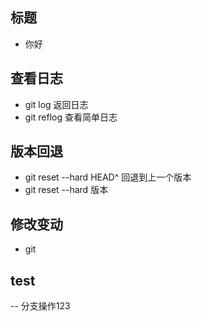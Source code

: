 ## 标题
- 你好

## 查看日志
- git log 返回日志
- git reflog 查看简单日志

## 版本回退
- git reset --hard HEAD^ 回退到上一个版本
- git reset --hard 版本

## 修改变动
- git

## test
-- 分支操作123